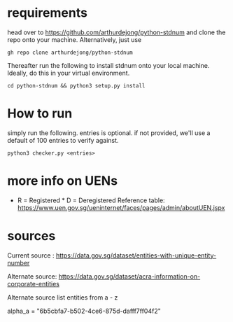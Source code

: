 # requirements

head over to https://github.com/arthurdejong/python-stdnum and clone the repo onto your machine. Alternatively, just use 

 `gh repo clone arthurdejong/python-stdnum`

Thereafter run the following to install stdnum onto your local machine. Ideally, do this in your virtual environment.  

`cd python-stdnum && python3 setup.py install`

# How to run

simply run the following. entries is optional. if not provided, we'll use a default of 100 entries to verify against. 

`python3 checker.py <entries>`

# more info on UENs

* R = Registered * D = Deregistered
Reference table: https://www.uen.gov.sg/ueninternet/faces/pages/admin/aboutUEN.jspx

# sources

Current source : https://data.gov.sg/dataset/entities-with-unique-entity-number

Alternate source: https://data.gov.sg/dataset/acra-information-on-corporate-entities

Alternate source list entities from a - z

alpha_a = "6b5cbfa7-b502-4ce6-875d-dafff7ff04f2" 